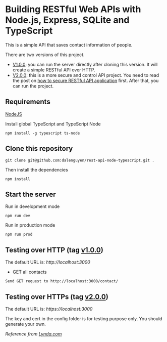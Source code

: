 # Building RESTful Web APIs with Node.js, Express, SQLite and TypeScript

This is a simple API that saves contact information of people. 

There are two versions of this project. 

- [V1.0.0](https://github.com/dalenguyen/rest-api-node-typescript/tree/v1.0.0): you can run the server directly after cloning this version. It will create a simple RESTful API over HTTP. 
- [V2.0.0](https://github.com/dalenguyen/rest-api-node-typescript/tree/v2.0.0): this is a more secure and control API project. You need to read the post on [how to secure RESTful API application](https://itnext.io/building-restful-web-apis-with-node-js-express-mongodb-and-typescript-part-5-a80e5a7f03db) first. After that, you can run the project.

## Requirements

[NodeJS](https://nodejs.org/en/)

Install global TypeScript and TypeScript Node

```
npm install -g typescript ts-node
```

## Clone this repository

```
git clone git@github.com:dalenguyen/rest-api-node-typescript.git .
```

Then install the dependencies

```
npm install
```

## Start the server

Run in development mode

```
npm run dev
```

Run in production mode 

```
npm run prod
```

## Testing over HTTP (tag [v1.0.0](https://github.com/dalenguyen/rest-api-node-typescript/tree/v1.0.0))

The default URL is: *http://localhost:3000*

+ GET all contacts

```
Send GET request to http://localhost:3000/contact/
```

## Testing over HTTPs (tag [v2.0.0](https://github.com/dalenguyen/rest-api-node-typescript/tree/v2.0.0))

The default URL is: *https://localhost:3000*

The key and cert in the config folder is for testing purpose only. You should generate your own.

*Reference from [Lynda.com](https://www.lynda.com/Node-js-tutorials/Next-steps/633869/671263-4.html)*
